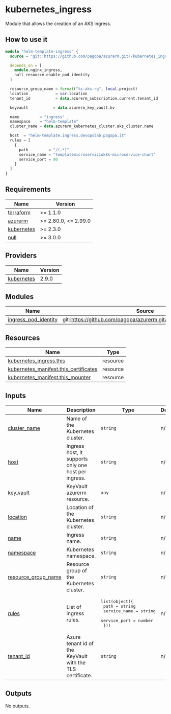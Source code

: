 # kubernetes\_ingress

Module that allows the creation of an AKS ingress.

## How to use it

```tf
module "helm-template-ingress" {
  source = "git::https://github.com/pagopa/azurerm.git//kubernetes_ingress?ref=k8s-ingress"

  depends_on = [
    module.nginx_ingress,
    null_resource.enable_pod_identity
  ]

  resource_group_name = format("%s-aks-rg", local.project)
  location            = var.location
  tenant_id           = data.azurerm_subscription.current.tenant_id

  keyvault           = data.azurerm_key_vault.kv

  name         = "ingress"
  namespace    = "helm-template"
  cluster_name = data.azurerm_kubernetes_cluster.aks_cluster.name

  host  = "helm-template.ingress.devopslab.pagopa.it"
  rules = [
    {
      path         = "/(.*)"
      service_name = "templatemicroserviziok8s-microservice-chart"
      service_port = 80
    }
  ]
}
```

<!-- markdownlint-disable -->
<!-- BEGINNING OF PRE-COMMIT-TERRAFORM DOCS HOOK -->
## Requirements

| Name | Version |
|------|---------|
| <a name="requirement_terraform"></a> [terraform](#requirement\_terraform) | >= 1.1.0 |
| <a name="requirement_azurerm"></a> [azurerm](#requirement\_azurerm) | >= 2.80.0, <= 2.99.0 |
| <a name="requirement_kubernetes"></a> [kubernetes](#requirement\_kubernetes) | >= 2.3.0 |
| <a name="requirement_null"></a> [null](#requirement\_null) | >= 3.0.0 |

## Providers

| Name | Version |
|------|---------|
| <a name="provider_kubernetes"></a> [kubernetes](#provider\_kubernetes) | 2.9.0 |

## Modules

| Name | Source | Version |
|------|--------|---------|
| <a name="module_ingress_pod_identity"></a> [ingress\_pod\_identity](#module\_ingress\_pod\_identity) | git::https://github.com/pagopa/azurerm.git//kubernetes_pod_identity | v2.11.0 |

## Resources

| Name | Type |
|------|------|
| [kubernetes_ingress.this](https://registry.terraform.io/providers/hashicorp/kubernetes/latest/docs/resources/ingress) | resource |
| [kubernetes_manifest.this_certificates](https://registry.terraform.io/providers/hashicorp/kubernetes/latest/docs/resources/manifest) | resource |
| [kubernetes_manifest.this_mounter](https://registry.terraform.io/providers/hashicorp/kubernetes/latest/docs/resources/manifest) | resource |

## Inputs

| Name | Description | Type | Default | Required |
|------|-------------|------|---------|:--------:|
| <a name="input_cluster_name"></a> [cluster\_name](#input\_cluster\_name) | Name of the Kubernetes cluster. | `string` | n/a | yes |
| <a name="input_host"></a> [host](#input\_host) | Ingress host, it supports only one host per ingress. | `string` | n/a | yes |
| <a name="input_key_vault"></a> [key\_vault](#input\_key\_vault) | KeyVault azurerm resource. | `any` | n/a | yes |
| <a name="input_location"></a> [location](#input\_location) | Location of the Kubernetes cluster. | `string` | n/a | yes |
| <a name="input_name"></a> [name](#input\_name) | Ingress name. | `string` | n/a | yes |
| <a name="input_namespace"></a> [namespace](#input\_namespace) | Kubernetes namespace. | `string` | n/a | yes |
| <a name="input_resource_group_name"></a> [resource\_group\_name](#input\_resource\_group\_name) | Resource group of the Kubernetes cluster. | `string` | n/a | yes |
| <a name="input_rules"></a> [rules](#input\_rules) | List of ingress rules. | <pre>list(object({<br>    path         = string<br>    service_name = string<br>    service_port = number<br>  }))</pre> | n/a | yes |
| <a name="input_tenant_id"></a> [tenant\_id](#input\_tenant\_id) | Azure tenant id of the KeyVault with the TLS certificate. | `string` | n/a | yes |

## Outputs

No outputs.
<!-- END OF PRE-COMMIT-TERRAFORM DOCS HOOK -->
